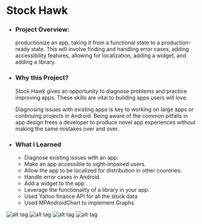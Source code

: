 # Stock Hawk


* ### Project Overview:
    productionize an app, taking it from a functional state to a production-ready state. This will involve finding and handling error cases, adding accessibility features, allowing for localization, adding a widget, and adding a library.
    
* ### Why this Project?
   Stock Hawk gives an opportunity to diagnose problems and practice improving apps. These skills are vital to building apps users will love.

   Diagnosing issues with existing apps is key to working on large apps or continuing projects in Android. Being aware of the common pitfalls in app design frees a developer to produce novel app experiences without making the same mistakes over and over.   
   
* ### What I Learned
   * Diagnose existing issues with an app.
   * Make an app accessible to sight-impaired users.
   * Allow the app to be localized for distribution in other countries.
   * Handle error cases in Android.
   * Add a widget to the app .
   * Leverage the functionality of a library in your app.
   * Used Yahoo finance API for all the stock data
   * Used MPAndroidChart to implement Graphs
 

![alt tag](https://github.com/Gr8manish/StockHawk/blob/master/Screenshots/StockHawk1.png "Stock Hawk") ![alt tag](https://github.com/Gr8manish/StockHawk/blob/master/Screenshots/StockHawk2.png "Stock Hawk")
![alt tag](https://github.com/Gr8manish/StockHawk/blob/master/Screenshots/StockHawk3.png "Stock Hawk") ![alt tag](https://github.com/Gr8manish/StockHawk/blob/master/Screenshots/StockHawk4.png "Stock Hawk")
   



